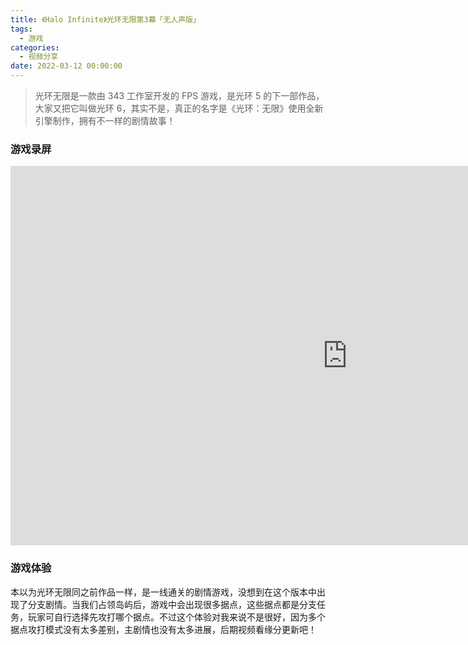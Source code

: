 ```yaml
---
title: 《Halo Infinite》光环无限第3幕「无人声版」
tags:
  - 游戏
categories:
  - 视频分享
date: 2022-03-12 00:00:00
---
```


> 光环无限是一款由 343 工作室开发的 FPS 游戏，是光环 5 的下一部作品，大家又把它叫做光环 6，其实不是，真正的名字是《光环：无限》使用全新引擎制作，拥有不一样的剧情故事！

<!-- more -->

### 游戏录屏

<iframe src="https://player.bilibili.com/player.html?bvid=BV1sb4y1W7aA&page=1" scrolling="no" border="0" frameborder="no" framespacing="0" allowfullscreen="true" width="1078" height="607"> </iframe>

### 游戏体验

本以为光环无限同之前作品一样，是一线通关的剧情游戏，没想到在这个版本中出现了分支剧情。当我们占领岛屿后，游戏中会出现很多据点，这些据点都是分支任务，玩家可自行选择先攻打哪个据点。不过这个体验对我来说不是很好，因为多个据点攻打模式没有太多差别，主剧情也没有太多进展，后期视频看缘分更新吧！
